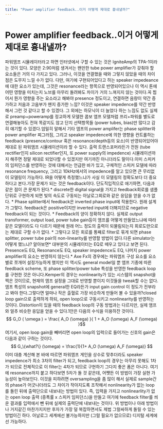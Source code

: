 ```yaml
---
title: "Power amplifier feedback..이거 어떻게 제대로 흉내낼까?"
---
```

# Power amplifier feedback..이거 어떻게 제대로 흉내낼까?

파워앰프 시뮬레이터라고 하면 인터넷에서 구할 수 있는 것은 IgniteAmp의 TPA-1이라는 것이 있다. 모양은 2:90처럼 생겨서는 왠만한 tube power amplifier가 갖춰야 할 요소들은 거의 다 가지고 있다. 그러나, 이것을 연결했을 때와 그렇지 않았을 때의 차이점은 도무지 느낄 수가 없다. 다만, 여기에 구현되어있다고 하는 speaker impedeance에 대한 요소가 있는데, 그것은 resonance라는 항목으로 반영되어있으나 이 역시 톤에 어떤 영향을 미치는지 노브를 아무리 돌려봐도 차이가 거의 느껴지지 않는 것이다.꼭 찝어서 뭔가 영향을 주는 요소라고 해봐야 presence 정도이고, 연결하면 음량이 약간 증가하고 저음과 고음부가 왠지 증가한 느낌? 이것은 speaker impedence를 약간 반영해서 그런 것 같다고 할 수 있겠다. 그 외에는 하모닉이 더 늘었다 하는 느낌도 없도 실제로 preamp+poweramp를 정교하게 모델한 콤보 앰프 모델처럼 프리+파워를 별도로 연결해놓아도 전혀 똑같지도 않고 단지 선택항목들 (power tubes, bias)만 많다고 감히 얘기할 수 있겠다.엄밀히 말해서 기타 앰프의 power amplifer는 phase splitter와 power amplifier 찌그러짐, 그리고 speaker impedence에 의한 영향을 컨트롤하는 feedback (presence/contour 혹은 resonance/depth등의 요소)이 반영되어있어야 제대로 된 파워앰프 시뮬레이션이라 할 수 있다. 출력 트랜스포머라든가 전원 (tube rectifier인지 silicon rectifier인지, 또 power supply의 impedence) 시뮬레이션까지 해주면 정말 제대로 되었다할 수 있겠지만 여기까진 아니더라도 말이다.이미 스피커의 임피던스를 반영하는 것에 대해서는 언급한 바가 있고, 구체적인 스피커 모델에 따라 resonance frequency, 그리고 10kHz에서의 impedence를 알고 있으면 큰 무리없이 모델링이 가능하다. IR을 어떻게 측정했느냐가 사실 이 모델링의 정확도보다 더 중요하다고 본다.가장 문제가 되는 것은 feedback이다. 단도직입적으로 애기하면, 다음과 같은 점이 큰 문제가 된다.* discrete한 digital signal을 가지고 feedback회로를 샘플단위로 구현하게 되면 빛의 속도로 구동되는 아날로그회로와 같은 응답을 얻을 수가 없다. * Phase splitter에서 feedback은 inverted phase input에 작용한다. 원래 설계가 그렇다. feedback은 positive이지만 inverted input에 더해지므로 negative feedback이 되는 것이다. * Feedback의 양이 정확하지 않다. 실제로 output transformer, output load, power tube gain등이 앰프를 어떻게 만들었느냐에 따라 같은 모델이라도 다 다르기 때문에 원래 어느 정도의 출력이 되물림되는지 회로도만으로는 제대로 구할 수가 없다. * 그렇다고 모든 회로를 통째로 filter로 묶게 되면 phase splitter, power tube pair의 non-linearity를 반영할 방법이 없다.다른 simulator는 어떻게 했느냐? 알아보면* 대부분의 시뮬레이터는 EQ로 떼우고 있다고 보면 된다. Presence도 EQ, Resonance도 EQ, speaker impedence도 EQ, 나머지 power amplifier의 요소는 반영하지 않는다.* Axe Fx의 경우에는 파워앰프 구성 요소를 요소별로 쪼개어 설정가능하게 했지만 이 역시도 general model일 뿐 앰프 기종에 따른 feedback scheme, 또 phase splitter/power tube 특성을 반영한 feedback loop를 구현한 것은 아니다.Kemper의 경우는 nonlinearity가 있는 시스템의 snapshot을 찍은 것이므로, 현재의 앰프 설정을 그대로 반영할 뿐이지 이것들을 tweak할 수는 없다. 앰프 특성의 snapshot에 general한 EQ라든가 input gain control 이 정도가 전부라고 봐야 한다.그렇다면 얼마나 작은 출혈로 가장 비슷하게 만들어 볼 수 있을까?closed loop gain으로 출력하게 하되, open loop으로 구동시키고 nonlinearity를 반영하는 것이다. Distortion이 있을 때의 feedback loop의 구동 방법과는 다르지만, 실제 앰프와 얼추 비슷한 응답을 얻을 수 있다.1안은 다음의 수식을 이용하잔 것이다. $$ G_O ( \omega ) = \frac{ A_O (\omega) }{ 1 + A_O (\omega) A_F (\omega) }$$여기서, open loop gain을 빼버리면 open loop의 입력으로 들어가는 신호의 gain은 다음과 같이 구하는 것이다.$$ G_\{what?\} (\omega) = \frac{1}{1+ A_O (\omega) A_F (\omega)} $$이미 대충 계산해 본 바에 따르면 파워앰프 게인을 상수로 맞추더라도 speaker impedence가 최소 3차의 filter가 되고, feedback loop의 경우는 아무리 못해도 1차가 되므로 전체적으로 이 filter는 4차가 되므로 구현하기 그다지 좋은 폼은 아니다. 여기에 resonance까지 붙고 하다보면 5차가 돌 것 같은데, 어쨋든 이 방법이 가장 실현 가능성이 높아보인다. 이것을 피하려면 oversampling을 좀 많이 해서 실제로 sample간의 phase가 어긋나더라도 그 차이가 작아지도록 조작해서 nonlinearity가 없는 loop를 돌린 뒤에 출력단으로 내보내는 방법이 있다. 즉, 입력을 가지고 nonlinearlity가 없는 open loop 출력 (증폭률 x 스피커 임피던스)을 만들고 여기에 feedback filter를 씌운 결과를 입력에서 뺀 뒤에 실제의 출력단에 내보내는 것이다. 위 방법이나 아래 방법이나 거지같긴 마찬가지지만 후자가 가장 덜 복잡하면서도 제법 그럴싸하게 돌릴 수 있는 방법이긴 하다. 아날로그 세계에선 불가능하지만 (그럴 필요가 없으므로) 디지털 세계에선 가능하다.

